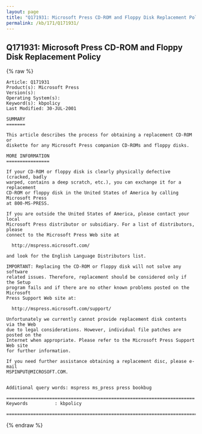 ```yaml
---
layout: page
title: "Q171931: Microsoft Press CD-ROM and Floppy Disk Replacement Policy"
permalink: /kb/171/Q171931/
---
```


## Q171931: Microsoft Press CD-ROM and Floppy Disk Replacement Policy

{% raw %}

	Article: Q171931
	Product(s): Microsoft Press
	Version(s): 
	Operating System(s): 
	Keyword(s): kbpolicy
	Last Modified: 30-JUL-2001
	
	SUMMARY
	=======
	
	This article describes the process for obtaining a replacement CD-ROM or
	diskette for any Microsoft Press companion CD-ROMs and floppy disks.
	
	MORE INFORMATION
	================
	
	If your CD-ROM or floppy disk is clearly physically defective (cracked, badly
	warped, contains a deep scratch, etc.), you can exchange it for a replacement
	CD-ROM or floppy disk in the United States of America by calling Microsoft Press
	at 800-MS-PRESS.
	
	If you are outside the United States of America, please contact your local
	Microsoft Press distributor or subsidiary. For a list of distributors, please
	connect to the Microsoft Press Web site at
	
	  http://mspress.microsoft.com/
	
	and look for the English Language Distributors list.
	
	IMPORTANT: Replacing the CD-ROM or floppy disk will not solve any software
	related issues. Therefore, replacement should be considered only if the Setup
	program fails and if there are no other known problems posted on the Microsoft
	Press Support Web site at:
	
	  http://mspress.microsoft.com/support/
	
	Unfortunately we currently cannot provide replacement disk contents via the Web
	due to legal considerations. However, individual file patches are posted on the
	Internet when appropriate. Please refer to the Microsoft Press Support Web site
	for further information.
	
	If you need further assistance obtaining a replacement disc, please e- mail
	MSPINPUT@MICROSOFT.COM.
	
	
	Additional query words: mspress ms_press press bookbug
	
	======================================================================
	Keywords          : kbpolicy 
	
	=============================================================================
	

{% endraw %}
